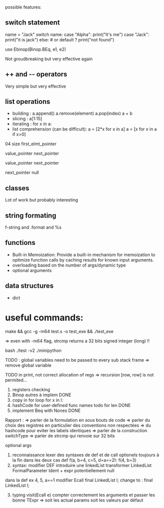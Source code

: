 possible features:

## switch statement
name = "Jack"
switch name:
    case "Alpha":
        print("It's me")
    case "Jack":
        print("it is jack")
    else: # or default ?
        print("not found")

use 
Ebinop(Binop.BEq, e1, e2)

Not groudbreaking but very effective again

## ++ and -- operators
Very simple but very effective

## list operations
 - building :
    a.append()
    a.remove(element)
    a.pop(index)
    a + b
 - slicing : a[1:15]
 - iterating : for x in a:
 - list comprehension (can be difficult):
    a = [2*x for x in a]
    a = [x for x in a if x>0]


04 size first_elmt_pointer

value_pointer next_pointer

value_pointer next_pointer

next_pointer null



## classes
Lot of work but probably interesting

## string formating
f-string and .format and %s

## functions
 - Built-in Memoization: Provide a built-in mechanism for memoization to optimize function calls by caching results for known input arguments.
 - overloading based on the number of args/dynamic type
 - optional arguments




## data structures
 - dict 


# useful commands:

make && gcc -g -m64 test.s -o test_exe && ./test_exe

=> even with -m64 flag, strcmp returns a 32 bits signed integer (long) !!

bash ./test -v2 ./minipython


TODO : global variables need to be passed to every sub stack frame => remove global variable

TODO in print, not correct allocation of regs => recursion [row, row] is not permited...

1. registers checking
2. Binop autres à implem DONE
3. copy in for loop
for x in l:
4. hashCode for user-defined func names todo for len DONE
5. implement Beq with Nones DONE

Rapport :
=> parler de la formulation en sous bouts de code 
=> parler du choix des registres en particulier des conventions non respectées
=> du hashcode pour eviter les labels identiques
=> parler de la construction switchType
=> parler de strcmp qui renvoie sur 32 bits

optional args
1. reconnaissance lexer des syntaxes de def et de call 
optionels toujours à la fin dans les deux cas
def f(a, b=4, c=5, d=a==2):
f(4, b=3)
2. syntax:
modifier DEF introduire une linkedList<Ident> 
transformer LinkedList<Parameter>
FormalParameter Ident + expr potentiellement null

dans la def ex 4, 5, a==1
modifier Ecall
  final LinkedList<Expr> l;
change to :
  final LinkedList<Parameter> l;

3. typing
visit(Ecall e) 
compter correctement les arguments 
et passer les bonne TExpr => soit les actual params soit les valeurs par défaut

